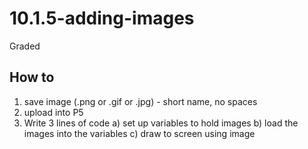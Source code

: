 # 10.1.5-adding-images
Graded

## How to
1. save image (.png or .gif or .jpg)
       - short name, no spaces
2. upload into P5
3. Write 3 lines of code
       a) set up variables to hold images
       b) load the images into the variables
       c) draw to screen using image
